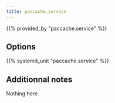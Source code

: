 ```yaml
---
title: paccache.service
---
```


{{% provided_by "paccache.service" %}}

## Options

{{% systemd_unit "paccache.service" %}}

## Additionnal notes

Nothing here.